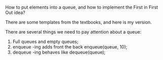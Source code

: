 How to put elements into a queue, and how to implement the First in First Out idea?

There are some templates from the textbooks, and here is my version. 

There are several things we need to pay attention about a queue:

1. Full queues and empty queues;
2. enqueue -ing adds front the back enqueue(queue, 10);
3. dequeue -ing behaves like dequeue(queue);


